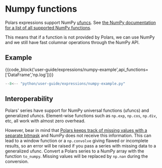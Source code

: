 # Numpy functions

Polars expressions support NumPy [ufuncs](https://numpy.org/doc/stable/reference/ufuncs.html).
See [the NumPy documentation for a list of all supported NumPy functions](https://numpy.org/doc/stable/reference/ufuncs.html#available-ufuncs).

This means that if a function is not provided by Polars, we can use NumPy and we still have fast columnar operations through the NumPy API.

## Example

{{code_block('user-guide/expressions/numpy-example',api_functions=['DataFrame','np.log'])}}

```python exec="on" result="text" session="user-guide/numpy"
--8<-- "python/user-guide/expressions/numpy-example.py"
```

## Interoperability

Polars' series have support for NumPy universal functions (ufuncs) and generalized ufuncs.
Element-wise functions such as `np.exp`, `np.cos`, `np.div`, etc, all work with almost zero overhead.

However, bear in mind that [Polars keeps track of missing values with a separate bitmask](missing-data.md) and NumPy does not receive this information.
This can lead to a window function or a `np.convolve` giving flawed or incomplete results, so an error will be raised if you pass a series with missing data to a generalized ufunc.
Convert a Polars series to a NumPy array with the function `to_numpy`.
Missing values will be replaced by `np.nan` during the conversion.
